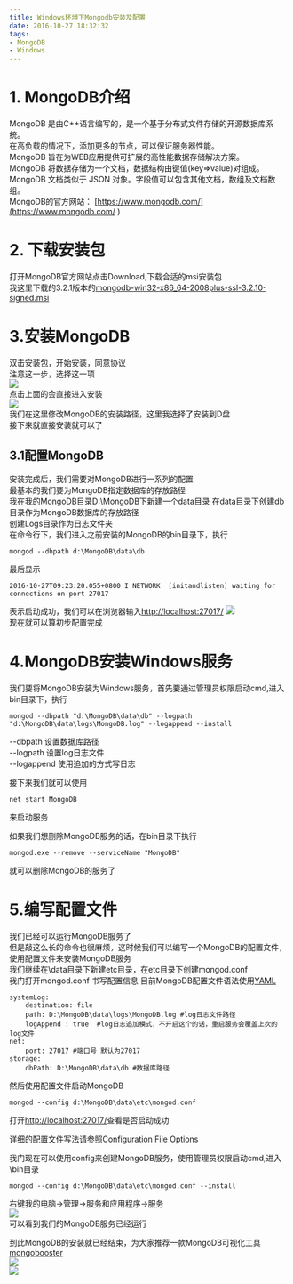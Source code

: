```yaml
---
title: Windows环境下Mongodb安装及配置
date: 2016-10-27 18:32:32
tags:
- MongoDB
- Windows
---
```


# 1. MongoDB介绍
MongoDB 是由C++语言编写的，是一个基于分布式文件存储的开源数据库系统。  
在高负载的情况下，添加更多的节点，可以保证服务器性能。  
MongoDB 旨在为WEB应用提供可扩展的高性能数据存储解决方案。  
MongoDB 将数据存储为一个文档，数据结构由键值(key=>value)对组成。  
MongoDB 文档类似于 JSON 对象。字段值可以包含其他文档，数组及文档数组。  
MongoDB的官方网站： [https://www.mongodb.com/](https://www.mongodb.com/ )
# 2. 下载安装包
打开MongoDB官方网站点击Download,下载合适的msi安装包  
我这里下载的3.2.1版本的[mongodb-win32-x86_64-2008plus-ssl-3.2.10-signed.msi](https://www.mongodb.com/download-center?jmp=nav#community)  

# 3.安装MongoDB
双击安装包，开始安装，同意协议  
注意这一步，选择这一项  
![](http://7xtgk5.com1.z0.glb.clouddn.com//winMongo/Mongodb%20install.png)  
点击上面的会直接进入安装  
![](http://7xtgk5.com1.z0.glb.clouddn.com/winMongo/Mongodb%20location%20.png)  
我们在这里修改MongoDB的安装路径，这里我选择了安装到D盘  
接下来就直接安装就可以了
## 3.1配置MongoDB
安装完成后，我们需要对MongoDB进行一系列的配置  
最基本的我们要为MongoDB指定数据库的存放路径  
我在我的MongoDB目录D:\MongoDB下新建一个data目录
在data目录下创建db目录作为MongoDB数据库的存放路径  
创建Logs目录作为日志文件夹  
在命令行下，我们进入之前安装的MongoDB的bin目录下，执行  

	mongod --dbpath d:\MongoDB\data\db  
最后显示

	2016-10-27T09:23:20.055+0800 I NETWORK  [initandlisten] waiting for connections on port 27017  
表示启动成功，我们可以在浏览器输入[http://localhost:27017/](http://localhost:27017/ )
![](http://7xtgk5.com1.z0.glb.clouddn.com/winMongo/Mongodb%20port.png)  
现在就可以算初步配置完成

# 4.MongoDB安装Windows服务
我们要将MongoDB安装为Windows服务，首先要通过管理员权限启动cmd,进入bin目录下，执行

	mongod --dbpath "d:\MongoDB\data\db" --logpath "d:\MongoDB\data\logs\MongoDB.log" --logappend --install
--dbpath  设置数据库路径  
--logpath 设置log日志文件  
--logappend 使用追加的方式写日志  

接下来我们就可以使用

	net start MongoDB
来启动服务

如果我们想删除MongoDB服务的话，在bin目录下执行

	mongod.exe --remove --serviceName "MongoDB"
就可以删除MongoDB的服务了


# 5.编写配置文件
我们已经可以运行MongoDB服务了  
但是敲这么长的命令也很麻烦，这时候我们可以编写一个MongoDB的配置文件，使用配置文件来安装MongoDB服务  
我们继续在\data目录下新建etc目录，在etc目录下创建mongod.conf  
我门打开mongod.conf  书写配置信息  目前MongoDB配置文件语法使用[YAML](http://www.yaml.org/)

	systemLog:
	    destination: file
	    path: D:\MongoDB\data\logs\MongoDB.log #log日志文件路径
	    logAppend : true  #log日志追加模式，不开启这个的话，重启服务会覆盖上次的log文件
	net:
	    port: 27017 #端口号 默认为27017
	storage:
	    dbPath: D:\MongoDB\data\db #数据库路径

然后使用配置文件启动MongoDB

	mongod --config d:\MongoDB\data\etc\mongod.conf
打开[http://localhost:27017/](http://localhost:27017/ )查看是否启动成功

详细的配置文件写法请参照[Configuration File Options](https://docs.mongodb.com/manual/reference/configuration-options/)

我门现在可以使用config来创建MongoDB服务，使用管理员权限启动cmd,进入\bin目录

	mongod --config d:\MongoDB\data\etc\mongod.conf --install
右键我的电脑->管理->服务和应用程序->服务  
![](http://7xtgk5.com1.z0.glb.clouddn.com/winMongo/Mongodb%20service.png)  
可以看到我们的MongoDB服务已经运行  

到此MongoDB的安装就已经结束，为大家推荐一款MongoDB可视化工具[mongobooster](http://mongobooster.com/)  
![](http://7xtgk5.com1.z0.glb.clouddn.com/winMongo/Mongobooster.com.png)  
![](http://7xtgk5.com1.z0.glb.clouddn.com/winMongo/Mongobooster.png)
